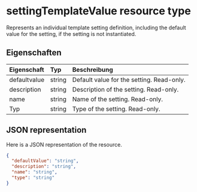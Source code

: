 # <a name="settingtemplatevalue-resource-type"></a>settingTemplateValue resource type

Represents an individual template setting definition, including the default value for the setting, if the setting is not instantiated.


## <a name="properties"></a>Eigenschaften
| Eigenschaft     | Typ   |Beschreibung|
|:---------------|:--------|:----------|
|defaultvalue|string|Default value for the setting. Read-only.|
|description|string|Description of the setting. Read-only.|
|name|string|Name of the setting. Read-only.|
|Typ|string|Type of the setting. Read-only.|

## <a name="json-representation"></a>JSON representation

Here is a JSON representation of the resource.

<!-- {
  "blockType": "resource",
  "optionalProperties": [

  ],
  "@odata.type": "microsoft.graph.settingTemplateValue"
}-->

```json
{
  "defaultValue": "string",
  "description": "string",
  "name": "string",
  "type": "string"
}

```

<!-- uuid: 8fcb5dbc-d5aa-4681-8e31-b001d5168d79
2015-10-25 14:57:30 UTC -->
<!-- {
  "type": "#page.annotation",
  "description": "settingTemplateValue resource",
  "keywords": "",
  "section": "documentation",
  "tocPath": ""
}-->
